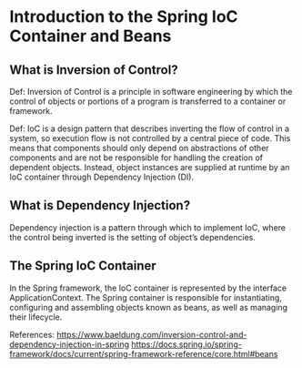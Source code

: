 # Introduction to the Spring IoC Container and Beans

## What is Inversion of Control?
Def: Inversion of Control is a principle in software engineering by which the control of objects or portions of a program is transferred to a container or framework.

Def: IoC is a design pattern that describes inverting the flow of control in a system, so execution flow is not controlled by a central piece of code. This means that components should only depend on abstractions of other components and are not be responsible for handling the creation of dependent objects. Instead, object instances are supplied at runtime by an IoC container through Dependency Injection (DI).

## What is Dependency Injection?
Dependency injection is a pattern through which to implement IoC, where the control being inverted is the setting of object’s dependencies.

## The Spring IoC Container
In the Spring framework, the IoC container is represented by the interface ApplicationContext. The Spring container is responsible for instantiating, configuring and assembling objects known as beans, as well as managing their lifecycle.

References:
https://www.baeldung.com/inversion-control-and-dependency-injection-in-spring
https://docs.spring.io/spring-framework/docs/current/spring-framework-reference/core.html#beans
